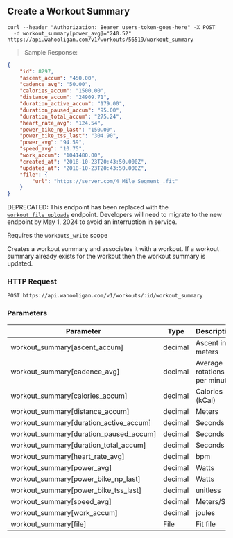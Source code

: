 ## Create a Workout Summary

```shell
curl --header "Authorization: Bearer users-token-goes-here" -X POST
  -d workout_summary[power_avg]="240.52" https://api.wahooligan.com/v1/workouts/56519/workout_summary
```

> Sample Response:

```json
{
    "id": 8297,
    "ascent_accum": "450.00",
    "cadence_avg": "50.00",
    "calories_accum": "1500.00",
    "distance_accum": "24909.71",
    "duration_active_accum": "179.00",
    "duration_paused_accum": "95.00",
    "duration_total_accum": "275.24",
    "heart_rate_avg": "124.54",
    "power_bike_np_last": "150.00",
    "power_bike_tss_last": "304.90",
    "power_avg": "94.59",
    "speed_avg": "10.75",
    "work_accum": "1041480.00",
    "created_at": "2018-10-23T20:43:50.000Z",
    "updated_at": "2018-10-23T20:43:50.000Z",
    "file": {
        "url": "https://server.com/4_Mile_Segment_.fit"
    }
}
```

<aside class="warning">
DEPRECATED: This endpoint has been replaced with the <code><a href="#create-a-workout-file-upload">workout_file_uploads</a></code> endpoint. Developers will need to migrate to the new endpoint by May 1, 2024 to avoid an interruption in service. 
</aside>

Requires the `workouts_write` scope

Creates a workout summary and associates it with a workout. If a workout summary already exists for the workout then the workout summary is updated.

### HTTP Request

`POST https://api.wahooligan.com/v1/workouts/:id/workout_summary`

### Parameters

Parameter                                            | Type       | Description
---------------------------------------------------- | ---------- | -----------
workout_summary[ascent_accum]                        | decimal    | Ascent in meters
workout_summary[cadence_avg]                         | decimal    | Average rotations per minute
workout_summary[calories_accum]                      | decimal    | Calories (kCal)
workout_summary[distance_accum]                      | decimal    | Meters
workout_summary[duration_active_accum]               | decimal    | Seconds
workout_summary[duration_paused_accum]               | decimal    | Seconds
workout_summary[duration_total_accum]                | decimal    | Seconds
workout_summary[heart_rate_avg]                      | decimal    | bpm
workout_summary[power_avg]                           | decimal    | Watts
workout_summary[power_bike_np_last]                  | decimal    | Watts
workout_summary[power_bike_tss_last]                 | decimal    | unitless
workout_summary[speed_avg]                           | decimal    | Meters/Sec
workout_summary[work_accum]                          | decimal    | joules
workout_summary[file]                                | File       | Fit file

